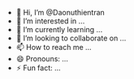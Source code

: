 - 👋 Hi, I’m @Daonuthientran
- 👀 I’m interested in ...
- 🌱 I’m currently learning ...
- 💞️ I’m looking to collaborate on ...
- 📫 How to reach me ...
- 😄 Pronouns: ...
- ⚡ Fun fact: ...

<!---
Daonuthientran/Daonuthientran is a ✨ special ✨ repository because its `README.md` (this file) appears on your GitHub profile.
You can click the Preview link to take a look at your changes.
--->
